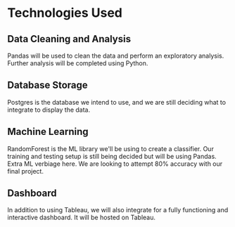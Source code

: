 
# Technologies Used
## Data Cleaning and Analysis
Pandas will be used to clean the data and perform an exploratory analysis. Further analysis will be completed using Python.

## Database Storage
Postgres is the database we intend to use, and we are still deciding what to integrate to display the data.

## Machine Learning
RandomForest is the ML library we'll be using to create a classifier. Our training and testing setup is still being decided but will be using Pandas. Extra ML verbiage here.
We are looking to attempt 80% accuracy with our final project. 

## Dashboard
In addition to using Tableau, we will also integrate for a fully functioning and interactive dashboard. It will be hosted on Tableau.